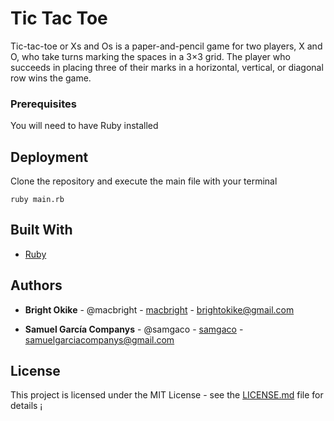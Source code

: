 # Tic Tac Toe 
Tic-tac-toe or Xs and Os is a paper-and-pencil game for two players, X and O, who take turns marking the spaces in a 3×3 grid. The player who succeeds in placing three of their marks in a horizontal, vertical, or diagonal row wins the game.

### Prerequisites
You will need to have Ruby installed

## Deployment
Clone the repository and execute the main file with your terminal 

```
ruby main.rb
```

## Built With

* [Ruby](https://www.ruby-lang.org/en/news/2018/12/25/ruby-2-6-0-released/)



## Authors

* **Bright Okike** - @macbright - [macbright](https://github.com/macbright) - brightokike@gmail.com

* **Samuel García Companys** - @samgaco - [samgaco](https://github.com/samgaco) - samuelgarciacompanys@gmail.com


## License

This project is licensed under the MIT License - see the [LICENSE.md](LICENSE.md) file for details
¡